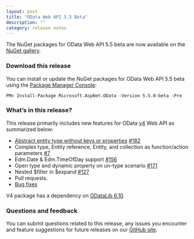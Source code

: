 ```yaml
---
layout: post
title: "OData Web API 5.5 Beta"
description: ""
category: release notes
---
```


The NuGet packages for OData Web API 5.5 beta are now available on the [NuGet gallery](https://www.nuget.org/).

### Download this release
You can install or update the NuGet packages for OData Web API 5.5 beta using the [Package Manager Console](http://docs.nuget.org/docs/start-here/using-the-package-manager-console):

```
PM> Install-Package Microsoft.AspNet.OData -Version 5.5.0-beta -Pre
```

### What’s in this release?
This release primarily includes new features for OData [v4](http://www.odata.org/documentation/odata-version-4-0/) Web API as summarized below:

* [Abstract entity type without keys or properties](http://odata.github.io/WebApi/Entity-Complex-Type-Enhancement/) [#182](https://github.com/OData/WebApi/issues/182)
* Complex type, Entity reference, Entity, and collection as function/action parameters [#7](https://github.com/OData/WebApi/issues/7)
* Edm.Date & Edm.TimeOfDay support [#156](https://github.com/OData/WebApi/issues/156)
* Open type and dynamic property on un-type scenario [#171](https://github.com/OData/WebApi/issues/171)
* Nested $filter in $expand [#127](https://github.com/OData/WebApi/issues/127)
* Pull requests.
* [Bug fixes](https://github.com/OData/WebApi/issues?q=is%3Aissue+label%3AResolved+milestone%3AV5.5+is%3Aclosed)

V4 package has a dependency on [ODataLib 6.10](https://www.nuget.org/packages/Microsoft.OData.Core/6.10.0).

### Questions and feedback
You can submit questions related to this release, any issues you encounter and feature suggestions for future releases on our [GitHub site](https://github.com/OData/WebApi/issues).
